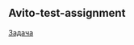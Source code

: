 ## Avito-test-assignment

[Задача](https://github.com/avito-tech/backend-trainee-assignment-2024?tab=readme-ov-file)
